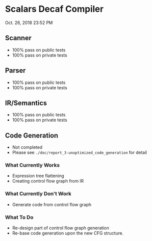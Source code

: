 # Scalars Decaf Compiler

Oct. 26, 2018 23:52 PM

## Scanner

- 100% pass on public tests
- 100% pass on private tests

## Parser

- 100% pass on public tests
- 100% pass on private tests

## IR/Semantics

- 100% pass on public tests
- 100% pass on private tests

## Code Generation

- Not completed
- Please see `./doc/report_3-unoptimized_code_generation` for detail

### What Currently Works

- Expression tree flattening
- Creating control flow graph from IR

### What Currently Don't Work

- Generate code from control flow graph

### What To Do

- Re-design part of control flow graph generation
- Re-base code generation upon the new CFG structure.